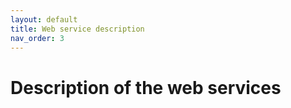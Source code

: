```yaml
---
layout: default
title: Web service description
nav_order: 3
---
```


# Description of the web services



